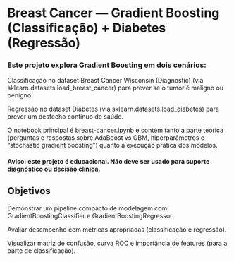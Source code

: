 # Breast Cancer — Gradient Boosting (Classificação) + Diabetes (Regressão)

### Este projeto explora Gradient Boosting em dois cenários:

Classificação no dataset Breast Cancer Wisconsin (Diagnostic) (via sklearn.datasets.load_breast_cancer) para prever se o tumor é maligno ou benigno.

Regressão no dataset Diabetes (via sklearn.datasets.load_diabetes) para prever um desfecho contínuo de saúde.

O notebook principal é breast-cancer.ipynb e contém tanto a parte teórica (perguntas e respostas sobre AdaBoost vs GBM, hiperparâmetros e “stochastic gradient boosting”) quanto a execução prática dos modelos.

#### Aviso: este projeto é educacional. Não deve ser usado para suporte diagnóstico ou decisão clínica.

## Objetivos

Demonstrar um pipeline compacto de modelagem com GradientBoostingClassifier e GradientBoostingRegressor.

Avaliar desempenho com métricas apropriadas (classificação e regressão).

Visualizar matriz de confusão, curva ROC e importância de features (para a parte de classificação).
